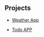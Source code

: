 ## Projects

- [Weather App](https://github.com/ndjerrou/playing_with_axios)

- [Todo APP](https://github.com/ndjerrou/todos_from_scratch)
